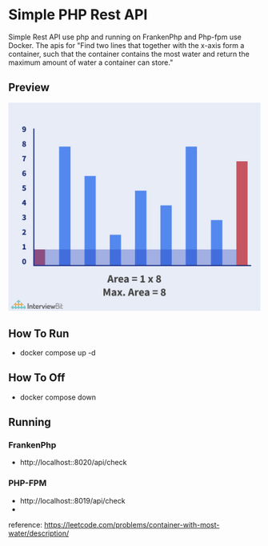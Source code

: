 
# Simple PHP Rest API
Simple Rest API use php and running on FrankenPhp and Php-fpm use Docker. The apis for "Find two lines that together with the x-axis form a container, such that the container contains the most water and return the maximum amount of water a container can store."

## Preview
![Demo](GIF-06.gif)

## How To Run
- docker compose up -d

## How To Off
- docker compose down

## Running
### FrankenPhp
- http://localhost::8020/api/check
### PHP-FPM
- http://localhost::8019/api/check
- 
reference:
https://leetcode.com/problems/container-with-most-water/description/